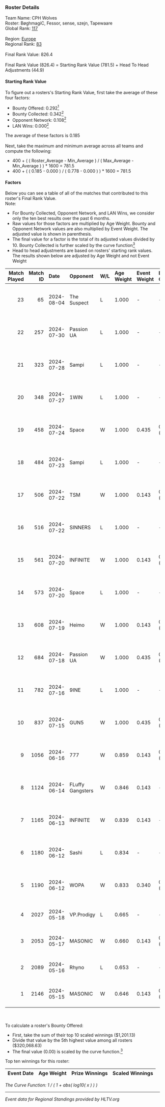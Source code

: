### Roster Details<br />
Team Name: CPH Wolves<br />
Roster: BøghmagiC, Fessor, sense, szejn, Tapewaare<br />
Global Rank: [117](../../standings_global_2024_08_06.md)<br />
<br />
Region: [Europe]( ../../standings_europe_2024_08_06.md)<br />
Regional Rank: [83]( ../../standings_europe_2024_08_06.md)<br />
<br />
Final Rank Value:  826.4<br />
<br />
Final Rank Value (826.4) = Starting Rank Value (781.5) + Head To Head Adjustments (44.9)<br />

#### Starting Rank Value<br />
To figure out a rosters's Starting Rank Value, first take the average of these four factors:<br />
- Bounty Offered: 0.292[<sup>1</sup>](#table2)
- Bounty Collected: 0.342[<sup>2</sup>](#table1)
- Opponent Network: 0.108[<sup>2</sup>](#table1)
- LAN Wins: 0.000[<sup>2</sup>](#table1)

The average of these factors is 0.185<br />
<br />
Next, take the maximum and minimum average across all teams and compute the following:<br />
- 400 + ( ( Roster_Average - Min_Average ) / ( Max_Average - Min_Average ) ) * 1600 = 781.5
- 400 + ( ( 0.185 - 0.000 ) / ( 0.778 - 0.000 ) ) * 1600 = 781.5


#### Factors<br />
Below you can see a table of all of the matches that contributed to this roster's Final Rank Value.<br />
Note:<br />

- For Bounty Collected, Opponent Network, and LAN Wins, we consider only the ten best results over the past 6 months.
- Raw values for those factors are multiplied by Age Weight. Bounty and Opponent Network values are also multiplied by Event Weight. The adjusted value is shown in parenthesis.
- The final value for a factor is the total of its adjusted values divided by 10. Bounty Collected is further scaled by the curve function[<sup>3</sup>](#curveFunction)
- Head to head adjustments are based on rosters' starting rank values. The results shown below are adjusted by Age Weight and not Event Weight
<span id="table1"></span><br />


| Match Played | Match ID | Date       | Opponent         | W/L | Age Weight | Event Weight | Bounty Collected | Opponent Network | LAN Wins  | H2H Adj. | Roster                                      |
| -: | -: | :- | :- | :- | :- | :- | :- | :- | :- | -: | :- |
|           23 |       65 | 2024-08-04 | The Suspect      | L   | 1.000      | -            | -                | -                | -         |   -14.06 | BøghmagiC, Fessor, sense, szejn, Tapewaare  |
|           22 |      257 | 2024-07-30 | Passion UA       | L   | 1.000      | -            | -                | -                | -         |    -6.15 | BøghmagiC, Fessor, sense, szejn, Tapewaare  |
|           21 |      323 | 2024-07-28 | Sampi            | L   | 1.000      | -            | -                | -                | -         |   -12.70 | BøghmagiC, Fessor, sense, szejn, Tapewaare  |
|           20 |      348 | 2024-07-27 | 1WIN             | L   | 1.000      | -            | -                | -                | -         |   -10.26 | BøghmagiC, Fessor, sense, szejn, Tapewaare  |
|           19 |      458 | 2024-07-24 | Space            | W   | 1.000      | 0.435        | 0.006 (0.003)    | 0.429 (0.187)    | 0 (0.000) |    18.69 | BøghmagiC, Fessor, sense, szejn, Tapewaare  |
|           18 |      484 | 2024-07-23 | Sampi            | L   | 1.000      | -            | -                | -                | -         |   -13.39 | BøghmagiC, Fessor, sense, szejn, Tapewaare  |
|           17 |      506 | 2024-07-22 | TSM              | W   | 1.000      | 0.143        | 0.040 (0.006)    | 0.500 (0.071)    | 0 (0.000) |    22.88 | BøghmagiC, Fessor, sense, szejn, Tapewaare  |
|           16 |      516 | 2024-07-22 | SINNERS          | L   | 1.000      | -            | -                | -                | -         |    -9.33 | BøghmagiC, Fessor, sense, szejn, Tapewaare  |
|           15 |      561 | 2024-07-20 | INFINITE         | W   | 1.000      | 0.143        | 0.000 (0.000)    | 0.182 (0.026)    | 0 (0.000) |     6.28 | BøghmagiC, Fessor, sense, szejn, Tapewaare  |
|           14 |      573 | 2024-07-20 | Space            | L   | 1.000      | -            | -                | -                | -         |   -12.27 | BøghmagiC, Fessor, sense, szejn, Tapewaare  |
|           13 |      608 | 2024-07-19 | Heimo            | W   | 1.000      | 0.143        | 0.006 (0.001)    | 0.103 (0.015)    | 0 (0.000) |     7.58 | BøghmagiC, Fessor, sense, szejn, Tapewaare  |
|           12 |      684 | 2024-07-18 | Passion UA       | W   | 1.000      | 0.435        | 0.173 (0.075)    | 1.000 (0.435)    | 0 (0.000) |    23.74 | BøghmagiC, Fessor, sense, szejn, Tapewaare  |
|           11 |      782 | 2024-07-16 | 9INE             | L   | 1.000      | -            | -                | -                | -         |   -12.33 | BøghmagiC, Fessor, sense, shadiy, Tapewaare |
|           10 |      837 | 2024-07-15 | GUN5             | W   | 1.000      | 0.435        | 0.072 (0.031)    | 0.550 (0.239)    | 0 (0.000) |    22.32 | BøghmagiC, Fessor, sense, szejn, Tapewaare  |
|            9 |     1056 | 2024-06-16 | 777              | W   | 0.859      | 0.143        | 0.015 (0.002)    | 0.173 (0.021)    | 0 (0.000) |    10.31 | BøghmagiC, Fessor, szejn, Tapewaare, tOPZ   |
|            8 |     1124 | 2024-06-14 | FLuffy Gangsters | W   | 0.846      | 0.143        | -                | 0.216 (0.026)    | 0 (0.000) |     6.47 | BøghmagiC, Fessor, szejn, Tapewaare, tOPZ   |
|            7 |     1165 | 2024-06-13 | INFINITE         | W   | 0.839      | 0.143        | -                | 0.182 (0.022)    | 0 (0.000) |     5.60 | BøghmagiC, Fessor, szejn, Tapewaare, tOPZ   |
|            6 |     1180 | 2024-06-12 | Sashi            | L   | 0.834      | -            | -                | -                | -         |    -2.40 | BøghmagiC, Fessor, szejn, Tapewaare, tOPZ   |
|            5 |     1190 | 2024-06-12 | WOPA             | W   | 0.833      | 0.340        | 0.001 (0.000)    | 0.121 (0.034)    | 0 (0.000) |     7.16 | BøghmagiC, Fessor, szejn, Tapewaare, tOPZ   |
|            4 |     2027 | 2024-05-18 | VP.Prodigy       | L   | 0.665      | -            | -                | -                | -         |    -7.94 | Basso, BøghmagiC, Fessor, szejn, vigg0      |
|            3 |     2053 | 2024-05-17 | MASONIC          | W   | 0.660      | 0.143        | 0.009 (0.001)    | -                | -         |    10.11 | Basso, BøghmagiC, Fessor, szejn, vigg0      |
|            2 |     2089 | 2024-05-16 | Rhyno            | L   | 0.653      | -            | -                | -                | -         |    -5.31 | Basso, BøghmagiC, Fessor, szejn, vigg0      |
|            1 |     2146 | 2024-05-15 | MASONIC          | W   | 0.646      | 0.143        | 0.009 (0.001)    | -                | -         |     9.93 | Basso, BøghmagiC, Fessor, szejn, vigg0      |

<br />
<span id="table2"></span><br />
To calculate a roster's Bounty Offered:<br />

- First, take the sum of their top 10 scaled winnings ($1,201.13)
- Divide that value by the 5th highest value among all rosters ($320,068.63)
- The final value (0.00) is scaled by the curve function.[<sup>3</sup>](#curveFunction)

Top ten winnings for this roster:<br />

| Event Date | Age Weight | Prize Winnings | Scaled Winnings |
| :- | -: | :- | :- |


<span id="curveFunction"></span>_The Curve Function: 1 / ( 1 + abs( log10( x ) ) )_<br />

---
_Event data for Regional Standings provided by HLTV.org_<br />
